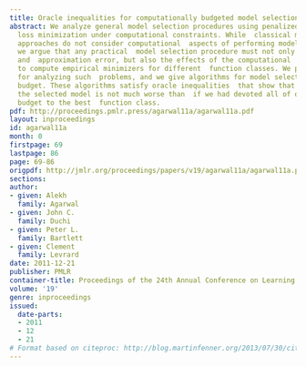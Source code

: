 ```yaml
---
title: Oracle inequalities for computationally budgeted model selection
abstract: We analyze general model selection procedures using penalized  empirical
  loss minimization under computational constraints. While  classical model selection
  approaches do not consider computational  aspects of performing model selection,
  we argue that any practical  model selection procedure must not only trade off estimation
  and  approximation error, but also the effects of the computational  effort required
  to compute empirical minimizers for different  function classes. We provide a framework
  for analyzing such  problems, and we give algorithms for model selection under a  computational
  budget. These algorithms satisfy oracle inequalities  that show that the risk of
  the selected model is not much worse than  if we had devoted all of our computational
  budget to the best  function class.
pdf: http://proceedings.pmlr.press/agarwal11a/agarwal11a.pdf
layout: inproceedings
id: agarwal11a
month: 0
firstpage: 69
lastpage: 86
page: 69-86
origpdf: http://jmlr.org/proceedings/papers/v19/agarwal11a/agarwal11a.pdf
sections: 
author:
- given: Alekh
  family: Agarwal
- given: John C.
  family: Duchi
- given: Peter L.
  family: Bartlett
- given: Clement
  family: Levrard
date: 2011-12-21
publisher: PMLR
container-title: Proceedings of the 24th Annual Conference on Learning Theory
volume: '19'
genre: inproceedings
issued:
  date-parts:
  - 2011
  - 12
  - 21
# Format based on citeproc: http://blog.martinfenner.org/2013/07/30/citeproc-yaml-for-bibliographies/
---
```

